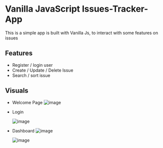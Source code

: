﻿# Vanilla JavaScript Issues-Tracker-App

This is a simple app is built with Vanilla Js, to interact with some features on issues

## Features

- Register / login user
- Create / Update / Delete Issue
- Search / sort issue

## Visuals

- Welcome Page
  ![image](https://user-images.githubusercontent.com/80218147/157379034-fef11e66-54fd-4e27-bd1f-bec1fd91ab89.png)

- Login

  ![image](https://user-images.githubusercontent.com/80218147/157379124-e9ea450c-38b8-4166-9b53-f05ea06351b8.png)


- Dashboard
  ![image](https://user-images.githubusercontent.com/80218147/157378583-28d34454-a987-4f13-be5a-0e4fde04c801.png)

  ![image](https://user-images.githubusercontent.com/80218147/157378725-11a51c08-838f-44a5-aada-caf9c822b55c.png)
